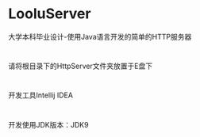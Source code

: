 # LooluServer
大学本科毕业设计-使用Java语言开发的简单的HTTP服务器
# 
请将根目录下的HttpServer文件夹放置于E盘下
# 
开发工具Intellij IDEA
# 
开发使用JDK版本：JDK9
